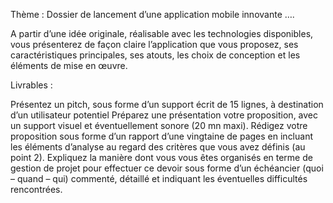 Thème : Dossier de lancement d’une application mobile innovante  ….

 

 

A partir d’une idée originale, réalisable avec les technologies disponibles, vous présenterez de façon claire l’application que vous proposez, ses caractéristiques principales, ses atouts, les choix de conception et les éléments de mise en œuvre.

 

Livrables :

Présentez un pitch, sous forme d’un support écrit de 15 lignes, à destination d’un utilisateur potentiel
Préparez une présentation votre proposition, avec un support visuel et éventuellement sonore (20 mn maxi).
Rédigez votre proposition sous forme d’un rapport d’une vingtaine de pages en incluant les éléments d’analyse au regard des critères que vous avez définis (au point 2).
Expliquez la manière dont vous vous êtes organisés en terme de gestion de projet pour effectuer ce devoir sous forme d’un échéancier (quoi – quand – qui) commenté, détaillé et indiquant les éventuelles difficultés rencontrées.

